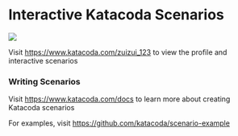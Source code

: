 # Interactive Katacoda Scenarios

[![](http://shields.katacoda.com/katacoda/zuizui_123/count.svg)](https://www.katacoda.com/zuizui_123 "Get your profile on Katacoda.com")

Visit https://www.katacoda.com/zuizui_123 to view the profile and interactive scenarios

### Writing Scenarios
Visit https://www.katacoda.com/docs to learn more about creating Katacoda scenarios

For examples, visit https://github.com/katacoda/scenario-example
